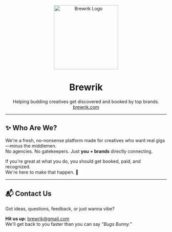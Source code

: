<p align="center">
  <img src="https://brewrik.com/assets/brewrik-logo-CBiy3mG5.png" alt="Brewrik Logo" width="200"/>
</p>

<h1 align="center">Brewrik</h1>

<p align="center">
  Helping budding creatives get discovered and booked by top brands.  
  <br>
  <a href="https://brewrik.com" target="_blank"> brewrik.com</a>
</p>

---

## ✨ Who Are We?

We're a fresh, no-nonsense platform made for creatives who want real gigs—minus the middlemen.  
No agencies. No gatekeepers. Just **you + brands** directly connecting.  

If you're great at what you do, you should get booked, paid, and recognized.  
We're here to make that happen. 🚀

---

## 📬 Contact Us

Got ideas, questions, feedback, or just wanna vibe?

**Hit us up:** [brewrik@gmail.com](mailto:brewrik@gmail.com)  
We'll get back to you faster than you can say *"Bugs Bunny."*

